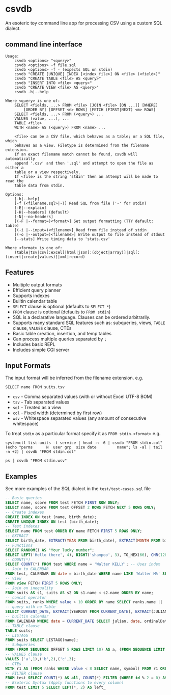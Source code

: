 # csvdb

An esoteric toy command line app for processing CSV using a custom SQL dialect.

## command line interface

    Usage:
        csvdb <options> "<query>"
        csvdb <options> -f file.sql
        csvdb <options> -f - (expects SQL on stdin)
        csvdb "CREATE [UNIQUE] INDEX [<index_file>] ON <file> (<field>)"
        csvdb "CREATE TABLE <file> AS <query>"
        csvdb "INSERT INTO <file> <query>"
        csvdb "CREATE VIEW <file> AS <query>"
        csvdb -h|--help

    Where <query> is one of:
        SELECT <fields, ...> FROM <file> [JOIN <file> [ON ...]] [WHERE]
            [ORDER BY] [OFFSET <n> ROWS] [FETCH (FIRST|NEXT) <m> ROWS]
        SELECT <fields, ...> FROM (<query>) ...
        VALUES (value, ...), ...
        TABLE <file>
        WITH <name> AS (<query>) FROM <name> ...

        <file> can be a CSV file, which behaves as a table; or a SQL file, which
        behaves as a view. Filetype is determined from the filename extension.
        If an exact filename match cannot be found, csvdb will automatically
        append '.csv' and then '.sql' and attempt to open the file as either a
        table or a view respectively.
        If <file> is the string 'stdin' then an attempt will be made to read the
        table data from stdin.

    Options:
        [-h|--help]
        [-f (<filename.sql>|-)] Read SQL from file ('-' for stdin)
        [-E|--explain]
        [-H|--headers] (default)
        [-N|--no-headers]
        [(-F |--format=)<format>] Set output formatting (TTY default: table)
        [(-i |--input=)<filename>] Read from file instead of stdin
        [(-o |--output=)<filename>] Write output to file instead of stdout
        [--stats] Write timing data to 'stats.csv'

    Where <format> is one of:
        (table|tsv|csv[:excel]|html|json[:(object|array)]|sql[:(insert|create|values)]|xml|record)

## Features

- Multiple output formats
- Efficient query planner
- Supports indexes
- Builtin calendar table
- `SELECT` clause is optional (defaults to `SELECT *`)
- `FROM` clause is optional (defaults to `FROM stdin`)
- SQL is a declarative language. Clauses can be ordered arbitrarily.
- Supports many standard SQL features such as: subqueries, views, `TABLE` clause, `VALUES` clause, CTEs
- Basic table creation, insertion, and temp tables
- Can process multiple queries separated by `;`
- Includes basic REPL
- Includes simple CGI server

## Input Formats

The input format will be inferred from the filename extension. e.g.

    SELECT name FROM suits.tsv

- `csv` - Comma separated values (with or without Excel UTF-8 BOM)
- `tsv` - Tab separated values
- `sql` - Treated as a view
- `col` - Fixed width (determined by first row)
- `wsv` - Whitespace separated values (any amount of consecutive whitespace)

To treat `stdin` as a particular format specify it as `FROM stdin.<format>` e.g.

```shell
systemctl list-units -t service | head -n -6 | csvdb "FROM stdin.col"
(echo "perms      N  user grp  size date         name"; ls -al | tail -n +2) | csvdb "FROM stdin.col"
```

```shell
ps | csvdb "FROM stdin.wsv"
```

## Examples

See more examples of the SQL dialect in the `test/test-cases.sql` file

```sql
-- Basic queries
SELECT name, score FROM test FETCH FIRST ROW ONLY;
SELECT name, score FROM test OFFSET 2 ROWS FETCH NEXT 5 ROWS ONLY;
-- Create indexes
CREATE INDEX ON test (name, birth_date);
CREATE UNIQUE INDEX ON test (birth_date);
-- Test indexes
SELECT name FROM test ORDER BY name FETCH FIRST 5 ROWS ONLY;
-- EXTRACT
SELECT birth_date, EXTRACT(YEAR FROM birth_date), EXTRACT(MONTH FROM birth_date), EXTRACT(DAY FROM birth_date), EXTRACT(YEARDAY FROM birth_date) FROM test FETCH FIRST ROW ONLY;
-- Functions
SELECT RANDOM() AS "Your lucky number";
SELECT LEFT('Hello there', 4), RIGHT('shampoo', 3), TO_HEX(66), CHR(128169);
-- COUNT(*)
SELECT COUNT(*) FROM test WHERE name = 'Walter KELLY'; -- Uses index
-- Join to CALENDAR
FROM test, CALENDAR ON date = birth_date WHERE name LIKE 'Walter M%' SELECT name, birth_date, yearday FETCH FIRST 5 ROWS ONLY;
-- View
FROM view FETCH FIRST 5 ROWS ONLY;
-- Join on inequality
FROM suits AS s1, suits AS s2 ON s1.name < s2.name ORDER BY name;
-- concat operator
FROM suits, ranks WHERE value > 10 ORDER BY name SELECT ranks.name || ' of ' || suits.name AS cards;
-- query with no Table
SELECT CURRENT_DATE, EXTRACT(YEARDAY FROM CURRENT_DATE), EXTRACT(JULIAN FROM '1995-10-10');
-- builtin calendar
FROM CALENDAR WHERE date = CURRENT_DATE SELECT julian, date, ordinalDate, weekDate;
-- TABLE clause
TABLE suits;
-- LISTAGG
FROM suits SELECT LISTAGG(name);
-- Subqueries
FROM (FROM SEQUENCE OFFSET 5 ROWS LIMIT 10) AS a, (FROM SEQUENCE LIMIT 2) AS b SELECT b.value, a.value;
-- VALUES clause
VALUES ('a',1),('b',2),('c',3);
-- CTEs
WITH r1 AS (FROM ranks WHERE value < 8 SELECT name, symbol) FROM r1 ORDER BY name;
-- FILTER clause
FROM test SELECT COUNT(*) AS all, COUNT(*) FILTER (WHERE id % 2 = 0) AS even, COUNT(*) FILTER(WHERE id % 2 = 1) AS odd
-- Esoteric Syntax (Apply functions to every column)
FROM test LIMIT 5 SELECT LEFT(*, 2) AS left_
```

